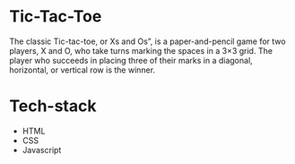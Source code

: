 # Tic-Tac-Toe

The classic Tic-tac-toe,  or Xs and Os”, is a paper-and-pencil game for two players, X and O, who take turns marking the spaces in a 3×3 grid. The player who succeeds in placing three of their marks in a diagonal, horizontal, or vertical row is the winner.

# Tech-stack 

 - HTML
 - CSS
 - Javascript



